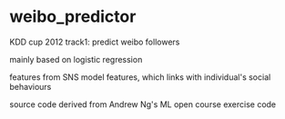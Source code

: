 weibo_predictor
===============

KDD cup 2012 track1: predict weibo followers

mainly based on logistic regression

features from SNS model features, which links with individual's social behaviours

source code derived from Andrew Ng's ML open course exercise code